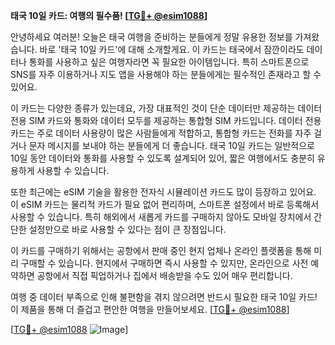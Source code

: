**태국 10일 카드: 여행의 필수품! [[TG💪+ @esim1088](https://t.me/s/esim1088)]**

안녕하세요 여러분! 오늘은 태국 여행을 준비하는 분들에게 정말 유용한 정보를 가져왔습니다. 바로 '태국 10일 카드'에 대해 소개할게요. 이 카드는 태국에서 잠깐이라도 데이터나 통화를 사용하고 싶은 여행자라면 꼭 필요한 아이템입니다. 특히 스마트폰으로 SNS를 자주 이용하거나 지도 앱을 사용해야 하는 분들에게는 필수적인 존재라고 할 수 있어요.

이 카드는 다양한 종류가 있는데요, 가장 대표적인 것이 단순 데이터만 제공하는 데이터 전용 SIM 카드와 통화와 데이터 모두를 제공하는 통합형 SIM 카드입니다. 데이터 전용 카드는 주로 데이터 사용량이 많은 사람들에게 적합하고, 통합형 카드는 전화를 자주 걸거나 문자 메시지를 보내야 하는 분들에게 더 좋습니다. 태국 10일 카드는 일반적으로 10일 동안 데이터와 통화를 사용할 수 있도록 설계되어 있어, 짧은 여행에서도 충분히 유용하게 사용할 수 있습니다.

또한 최근에는 eSIM 기술을 활용한 전자식 시뮬레이션 카드도 많이 등장하고 있어요. 이 eSIM 카드는 물리적 카드가 필요 없어 편리하며, 스마트폰 설정에서 바로 등록해서 사용할 수 있습니다. 특히 해외에서 새롭게 카드를 구매하지 않아도 모바일 장치에서 간단한 설정만으로 바로 사용할 수 있다는 점이 큰 장점입니다.

이 카드를 구매하기 위해서는 공항에서 판매 중인 현지 업체나 온라인 플랫폼을 통해 미리 구매할 수 있습니다. 현지에서 구매하면 즉시 사용할 수 있지만, 온라인으로 사전 예약하면 공항에서 직접 픽업하거나 집에서 배송받을 수도 있어 매우 편리합니다.

여행 중 데이터 부족으로 인해 불편함을 겪지 않으려면 반드시 필요한 태국 10일 카드! 이 제품을 통해 더 즐겁고 편안한 여행을 만들어보세요. [[TG💪+ @esim1088](https://t.me/s/esim1088)]

[[TG💪+ @esim1088](https://t.me/s/esim1088) ![Image](https://i.postimg.cc/Y0z9fWf4/image.png)]